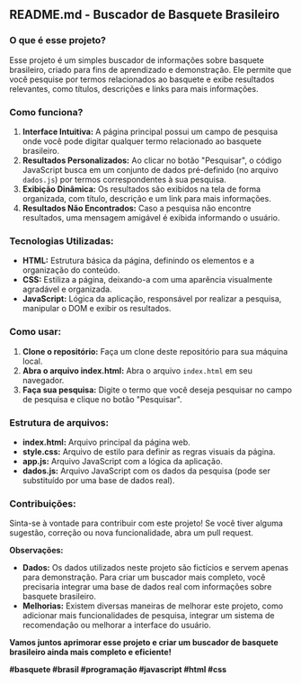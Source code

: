 ## **README.md - Buscador de Basquete Brasileiro**

### **O que é esse projeto?**

Esse projeto é um simples buscador de informações sobre basquete brasileiro, criado para fins de aprendizado e demonstração. Ele permite que você pesquise por termos relacionados ao basquete e exibe resultados relevantes, como títulos, descrições e links para mais informações.

### **Como funciona?**

1. **Interface Intuitiva:** A página principal possui um campo de pesquisa onde você pode digitar qualquer termo relacionado ao basquete brasileiro.
2. **Resultados Personalizados:** Ao clicar no botão "Pesquisar", o código JavaScript busca em um conjunto de dados pré-definido (no arquivo `dados.js`) por termos correspondentes à sua pesquisa.
3. **Exibição Dinâmica:** Os resultados são exibidos na tela de forma organizada, com título, descrição e um link para mais informações.
4. **Resultados Não Encontrados:** Caso a pesquisa não encontre resultados, uma mensagem amigável é exibida informando o usuário.

### **Tecnologias Utilizadas:**

* **HTML:** Estrutura básica da página, definindo os elementos e a organização do conteúdo.
* **CSS:** Estiliza a página, deixando-a com uma aparência visualmente agradável e organizada.
* **JavaScript:** Lógica da aplicação, responsável por realizar a pesquisa, manipular o DOM e exibir os resultados.

### **Como usar:**

1. **Clone o repositório:** Faça um clone deste repositório para sua máquina local.
2. **Abra o arquivo index.html:** Abra o arquivo `index.html` em seu navegador.
3. **Faça sua pesquisa:** Digite o termo que você deseja pesquisar no campo de pesquisa e clique no botão "Pesquisar".

### **Estrutura de arquivos:**

* **index.html:** Arquivo principal da página web.
* **style.css:** Arquivo de estilo para definir as regras visuais da página.
* **app.js:** Arquivo JavaScript com a lógica da aplicação.
* **dados.js:** Arquivo JavaScript com os dados da pesquisa (pode ser substituído por uma base de dados real).

### **Contribuições:**

Sinta-se à vontade para contribuir com este projeto! Se você tiver alguma sugestão, correção ou nova funcionalidade, abra um pull request.

**Observações:**

* **Dados:** Os dados utilizados neste projeto são fictícios e servem apenas para demonstração. Para criar um buscador mais completo, você precisaria integrar uma base de dados real com informações sobre basquete brasileiro.
* **Melhorias:** Existem diversas maneiras de melhorar este projeto, como adicionar mais funcionalidades de pesquisa, integrar um sistema de recomendação ou melhorar a interface do usuário.

**Vamos juntos aprimorar esse projeto e criar um buscador de basquete brasileiro ainda mais completo e eficiente!**

**#basquete #brasil #programação #javascript #html #css**
